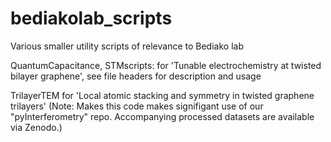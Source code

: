 # bediakolab_scripts
Various smaller utility scripts of relevance to Bediako lab

QuantumCapacitance, STMscripts: for 'Tunable electrochemistry at twisted bilayer graphene', see file headers for description and usage

TrilayerTEM for 'Local atomic stacking and symmetry in twisted graphene trilayers'
(Note: Makes this code makes signifigant use of our "pyInterferometry" repo. 
Accompanying processed datasets are available via Zenodo.)
